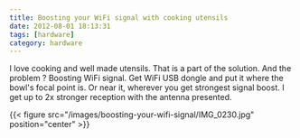 ```yaml
---
title: Boosting your WiFi signal with cooking utensils
date: 2012-08-01 18:13:31
tags: [hardware]
category: hardware
---
```


I love cooking and well made utensils. That is a part of the
solution. And the problem ? Boosting WiFi signal. Get WiFi USB dongle
and put it where the bowl's focal point is. Or near it, wherever you get
strongest signal boost. I get up to 2x stronger reception with the
antenna presented.

{{< figure src="/images/boosting-your-wifi-signal/IMG_0230.jpg" position="center" >}}
